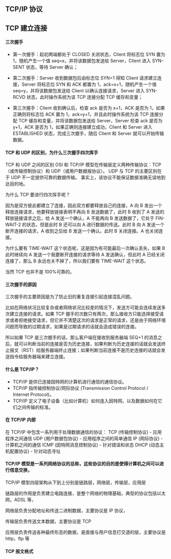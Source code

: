 ## TCP/IP 协议

## TCP 建立连接

#### 三次握手

- 第一次握手：起初两端都处于 CLOSED 关闭状态，Client 将标志位 SYN 置为 1，随机产生一个值 seq=x，并将该数据包发送给 Server，Client 进入 SYN-SENT 状态，等待 Server 确认；

- 第二次握手：Server 收到数据包后由标志位 SYN=1 得知 Client 请求建立连接，Server 将标志位 SYN 和 ACK 都置为 1，ack=x+1，随机产生一个值 seq=y，并将该数据包发送给 Client 以确认连接请求，Server 进入 SYN-RCVD 状态，此时操作系统为该 TCP 连接分配 TCP 缓存和变量；

- 第三次握手：Client 收到确认后，检查 ack 是否为 x+1，ACK 是否为 1，如果正确则将标志位 ACK 置为 1，ack=y+1，并且此时操作系统为该 TCP 连接分配 TCP 缓存和变量，并将该数据包发送给 Server，Server 检查 ack 是否为 y+1，ACK 是否为 1，如果正确则连接建立成功，Client 和 Server 进入 ESTABLISHED 状态，完成三次握手，随后 Client 和 Server 就可以开始传输数据。

#### TCP 和 UDP 的区别，为什么三次握手四次挥手

TCP 和 UDP 之间的区别 OSI 和 TCP/IP 模型在传输层定义两种传输协议：TCP（或传输控制协议）和 UDP（或用户数据报协议）。 UDP 与 TCP 的主要区别在于 UDP 不一定提供可靠的数据传输。 事实上，该协议不能保证数据准确无误地到达目的地。

为什么 TCP 要进行四次挥手呢？

因为是双方彼此都建立了连接，因此双方都要释放自己的连接，A 向 B 发出一个释放连接请求，他要释放链接表明不再向 B 发送数据了，此时 B 收到了 A 发送的释放链接请求之后，给 A 发送一个确认，A 不能再向 B 发送数据了，它处于 FIN-WAIT-2 的状态，但是此时 B 还可以向 A 进行数据的传送。此时 B 向 A 发送一个断开连接的请求，A 收到之后给 B 发送一个确认。此时 B 关闭连接。A 也关闭连接。

为什么要有 TIME-WAIT 这个状态呢，这是因为有可能最后一次确认丢失，如果 B 此时继续向 A 发送一个我要断开连接的请求等待 A 发送确认，但此时 A 已经关闭连接了，那么 B 永远也关不掉了，所以我们要有 TIME-WAIT 这个状态。

当然 TCP 也并不是 100%可靠的。

#### 三次握手的原因

三次握手的主要原因是为了防止旧的重复连接引起连接混乱问题。

比如在网络状况比较复杂或者网络状况比较差的情况下，发送方可能会连续发送多次建立连接的请求。如果 TCP 握手的次数只有两次，那么接收方只能选择接受请求或者拒绝接受请求，但它并不清楚这次的请求是正常的请求，还是由于网络环境问题而导致的过期请求，如果是过期请求的话就会造成错误的连接。

所以如果 TCP 是三次握手的话，那么客户端在接收到服务器端 SEQ+1 的消息之后，就可以判断当前的连接是否为历史连接，如果判断为历史连接的话就会发送终止报文（RST）给服务器端终止连接；如果判断当前连接不是历史连接的话就会发送指令给服务器端来建立连接。


#### 什么是 TCP/IP？

- TCP/IP 是供已连接因特网的计算机进行通信的通信协议。
- TCP/IP 指传输控制协议/网际协议 (Transmission Control Protocol / Internet Protocol)。
- TCP/IP 定义了电子设备（比如计算机）如何连入因特网，以及数据如何在它们之间传输的标准。

#### 在 TCP/IP 内部

在 TCP/IP 中包含一系列用于处理数据通信的协议：
TCP (传输控制协议) - 应用程序之间通信
UDP (用户数据包协议) - 应用程序之间的简单通信
IP (网际协议) - 计算机之间的通信
ICMP (因特网消息控制协议) - 针对错误和状态
DHCP (动态主机配置协议) - 针对动态寻址

#### TCP/IP 模型是一系列网络协议的总称，这些协议的目的是使得计算机之间可以进行信息交换，

TCP/IP 模型四层架构从下到上分别是链路层，网络层，传输层，应用层

链路层的作用是负责建立电路连接，是整个网络的物理基础，典型的协议包括以太网，ADSL 等，

网络层负责分配地址和传送二进制数据，主要协议是 IP 协议，

传输层负责传送文本数据，主要协议是 TCP

应用层负责传送各种最终形态的数据，是直接与用户信息打交道的层，主要协议是 http，ftp 等

#### TCP 报文格式
